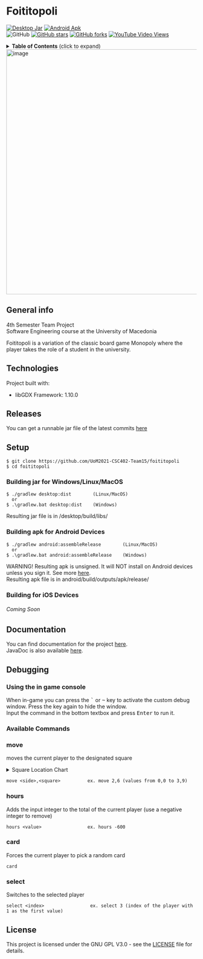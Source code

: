# Foititopoli
[![Desktop Jar](https://github.com/UoM2021-CSC402-Team15/foititopoli/actions/workflows/desktop.yml/badge.svg)](https://github.com/UoM2021-CSC402-Team15/foititopoli/actions/workflows/desktop.yml)  [![Android Apk](https://github.com/UoM2021-CSC402-Team15/foititopoli/actions/workflows/android.yml/badge.svg)](https://github.com/UoM2021-CSC402-Team15/foititopoli/actions/workflows/android.yml)  
![GitHub](https://img.shields.io/github/license/UoM2021-CSC402-Team15/foititopoli)  [![GitHub stars](https://img.shields.io/github/stars/UoM2021-CSC402-Team15/foititopoli)](https://github.com/UoM2021-CSC402-Team15/foititopoli/stargazers) [![GitHub forks](https://img.shields.io/github/forks/UoM2021-CSC402-Team15/foititopoli)](https://github.com/UoM2021-CSC402-Team15/foititopoli/network) [![YouTube Video Views](https://img.shields.io/youtube/views/YWZ7AvJJJXA?style=social)](https://youtu.be/YWZ7AvJJJXA?list=LL)

<details>
 <summary><strong>Table of Contents</strong> (click to expand)
</summary>

* [General info](#general-info)
* [Technologies](#technologies)
* [Releases](#releases)
* [Setup](#setup)
* [Documentation](#documentation)
* [Debugging](#debugging)
* [License](#license)

  
  </details>

<img width="647" alt="image" src="https://user-images.githubusercontent.com/31484500/123337047-59c2bf80-d54f-11eb-872e-0f31779674cc.png">

## General info
4th Semester Team Project  
Software Engineering course at the University of Macedonia

Foititopoli is a variation of the classic board game Monopoly where the player takes the role of a student in the university.


## Technologies
Project built with:
* libGDX Framework: 1.10.0

## Releases
You can get a runnable jar file of the latest commits [here](https://github.com/UoM2021-CSC402-Team15/foititopoli/actions)

## Setup
```shell
$ git clone https://github.com/UoM2021-CSC402-Team15/foititopoli
$ cd foititopoli
```

### Building jar for Windows/Linux/MacOS
```shell
$ ./gradlew desktop:dist        (Linux/MacOS)
  or
$ .\gradlew.bat desktop:dist    (Windows)
```
Resulting jar file is in /desktop/build/libs/

### Building apk for Android Devices
```shell
$ ./gradlew android:assembleRelease        (Linux/MacOS)
  or
$ .\gradlew.bat android:assembleRelease    (Windows)
```
WARNING! Resulting apk is unsigned. It will NOT install on Android devices unless you sign it. See more [here](https://developer.android.com/studio/publish/app-signing).  
Resulting apk file is in android/build/outputs/apk/release/
### Building for iOS Devices
###### Coming Soon

## Documentation
You can find documentation for the project [here](https://github.com/UoM2021-CSC402-Team15/foititopoli/tree/master/.Documentation).  
JavaDoc is also available [here](https://uom2021-csc402-team15.github.io/foititopoli/javadoc/).

## Debugging

### Using the in game console
When in-game you can press the <kbd>`</kbd> or <kbd>~</kbd> key to activate the custom debug window. Press the key again to hide the window.  
Input the command in the bottom textbox and press <kbd>Enter</kbd> to run it.

### Available Commands

### move

moves the current player to the designated square
<details>
  <summary>Square Location Chart</summary>

![Screenshot 2021-06-26 at 20-40-04 Φοιτητόπολη Data](https://user-images.githubusercontent.com/31484500/123521345-c6a89780-d6be-11eb-9ae3-518adaefffde.png)
</details>

```properties
move <side>,<square>          ex. move 2,6 (values from 0,0 to 3,9)
```
### hours
Adds the input integer to the total of the current player (use a negative integer to remove)
```properties
hours <value>                 ex. hours -600
```

### card
Forces the current player to pick a random card
```properties
card
```
### select
Switches to the selected player
```properties
select <index>                 ex. select 3 (index of the player with 1 as the first value)
```


## License
This project is licensed under the GNU GPL V3.0 - see the [LICENSE](LICENSE) file for details.
